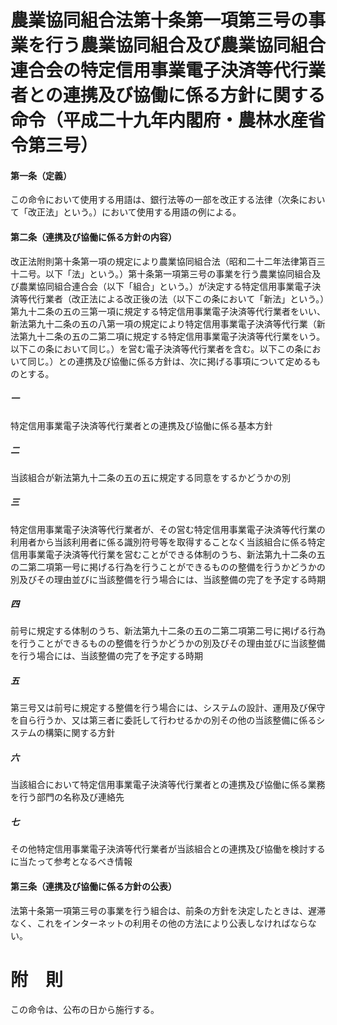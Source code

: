 # 農業協同組合法第十条第一項第三号の事業を行う農業協同組合及び農業協同組合連合会の特定信用事業電子決済等代行業者との連携及び協働に係る方針に関する命令（平成二十九年内閣府・農林水産省令第三号）
#### 第一条（定義）
この命令において使用する用語は、銀行法等の一部を改正する法律（次条において「改正法」という。）において使用する用語の例による。
#### 第二条（連携及び協働に係る方針の内容）
改正法附則第十条第一項の規定により農業協同組合法（昭和二十二年法律第百三十二号。以下「法」という。）第十条第一項第三号の事業を行う農業協同組合及び農業協同組合連合会（以下「組合」という。）が決定する特定信用事業電子決済等代行業者（改正法による改正後の法（以下この条において「新法」という。）第九十二条の五の三第一項に規定する特定信用事業電子決済等代行業者をいい、新法第九十二条の五の八第一項の規定により特定信用事業電子決済等代行業（新法第九十二条の五の二第二項に規定する特定信用事業電子決済等代行業をいう。以下この条において同じ。）を営む電子決済等代行業者を含む。以下この条において同じ。）との連携及び協働に係る方針は、次に掲げる事項について定めるものとする。
##### 一
特定信用事業電子決済等代行業者との連携及び協働に係る基本方針
##### 二
当該組合が新法第九十二条の五の五に規定する同意をするかどうかの別
##### 三
特定信用事業電子決済等代行業者が、その営む特定信用事業電子決済等代行業の利用者から当該利用者に係る識別符号等を取得することなく当該組合に係る特定信用事業電子決済等代行業を営むことができる体制のうち、新法第九十二条の五の二第二項第一号に掲げる行為を行うことができるものの整備を行うかどうかの別及びその理由並びに当該整備を行う場合には、当該整備の完了を予定する時期
##### 四
前号に規定する体制のうち、新法第九十二条の五の二第二項第二号に掲げる行為を行うことができるものの整備を行うかどうかの別及びその理由並びに当該整備を行う場合には、当該整備の完了を予定する時期
##### 五
第三号又は前号に規定する整備を行う場合には、システムの設計、運用及び保守を自ら行うか、又は第三者に委託して行わせるかの別その他の当該整備に係るシステムの構築に関する方針
##### 六
当該組合において特定信用事業電子決済等代行業者との連携及び協働に係る業務を行う部門の名称及び連絡先
##### 七
その他特定信用事業電子決済等代行業者が当該組合との連携及び協働を検討するに当たって参考となるべき情報
#### 第三条（連携及び協働に係る方針の公表）
法第十条第一項第三号の事業を行う組合は、前条の方針を決定したときは、遅滞なく、これをインターネットの利用その他の方法により公表しなければならない。
# 附　則
この命令は、公布の日から施行する。
